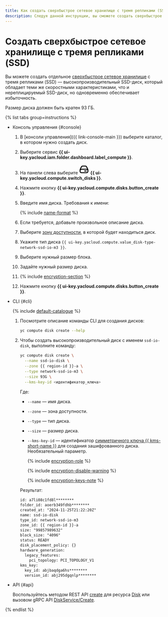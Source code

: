 ```yaml
---
title: Как создать сверхбыстрое сетевое хранилище с тремя репликами (SSD) в {{ compute-full-name }}
description: Следуя данной инструкции, вы сможете создать сверхбыстрое сетевое хранилище с тремя репликами (SSD).
---
```


# Создать сверхбыстрое сетевое хранилище с тремя репликами (SSD)


Вы можете создать отдельное [сверхбыстрое сетевое хранилище](../../concepts/disk.md#nr-disks) с тремя репликами (SSD) — высокопроизводительный SSD-диск, который обладает теми же скоростными характеристиками, что и нереплицируемый SSD-диск, но одновременно обеспечивает избыточность.

Размер диска должен быть кратен 93 ГБ.

{% list tabs group=instructions %}

- Консоль управления {#console}
  
  1. В [консоли управления]({{ link-console-main }}) выберите каталог, в котором нужно создать диск.
  1. Выберите сервис **{{ ui-key.yacloud.iam.folder.dashboard.label_compute }}**.
  1. На панели слева выберите ![image](../../../_assets/console-icons/hard-drive.svg) **{{ ui-key.yacloud.compute.switch_disks }}**.
  1. Нажмите кнопку **{{ ui-key.yacloud.compute.disks.button_create }}**.
  1. Введите имя диска. Требования к имени:
  
      {% include [name-format](../../../_includes/name-format.md) %}
  
  1. Если требуется, добавьте произвольное описание диска.
  1. Выберите [зону доступности](../../../overview/concepts/geo-scope.md), в которой будет находиться диск.
  1. Укажите тип диска `{{ ui-key.yacloud.compute.value_disk-type-network-ssd-io-m3 }}`.
  1. Выберите нужный размер блока.
  1. Задайте нужный размер диска.

  1. {% include [encryption-section](../../../_includes/compute/encryption-section.md) %}
  1. Нажмите кнопку **{{ ui-key.yacloud.compute.disks.button_create }}**.

- CLI {#cli}
  
  {% include [default-catalogue](../../../_includes/default-catalogue.md) %}
  
  1. Посмотрите описание команды CLI для создания дисков:
  
      ```bash
      yc compute disk create --help
      ```
  
  1. Чтобы создать высокопроизводительный диск с именем `ssd-io-disk`, выполните команду:

      ```bash
      yc compute disk create \
        --name ssd-io-disk \
        --zone {{ region-id }}-a \
        --type network-ssd-io-m3 \
        --size 93G \
        --kms-key-id <идентификатор_ключа>
      ```

      Где:

      * `--name` — имя диска.
      * `--zone` — зона доступности.
      * `--type` — тип диска.
      * `--size` — размер диска.
      * `--kms-key-id` — идентификатор [симметричного ключа {{ kms-short-name }}](../../../kms/concepts/key.md) для создания зашифрованного диска. Необязательный параметр.

        {% include [encryption-role](../../../_includes/compute/encryption-role.md) %}
        
        {% include [encryption-disable-warning](../../../_includes/compute/encryption-disable-warning.md) %}

        {% include [encryption-keys-note](../../../_includes/compute/encryption-keys-note.md) %}

      Результат:

      ```text
      id: a7li08c1fd8l********
      folder_id: aoerb349fdhb********
      created_at: "2024-11-25T21:22:20Z"
      name: ssd-io-disk
      type_id: network-ssd-io-m3
      zone_id: {{ region-id }}-a
      size: "99857989632"
      block_size: "4096"
      status: READY
      disk_placement_policy: {}
      hardware_generation:
        legacy_features:
          pci_topology: PCI_TOPOLOGY_V1
      kms_key:
        key_id: abjbaqdga6hs********
        version_id: abj295dgqnlp********
      ```

- API {#api}

  Воспользуйтесь методом REST API [create](../../api-ref/Disk/create.md) для ресурса [Disk](../../api-ref/Disk/index.md) или вызовом gRPC API [DiskService/Create](../../api-ref/grpc/Disk/create.md).

{% endlist %}